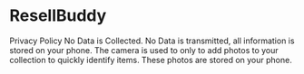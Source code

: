 # ResellBuddy
Privacy Policy
No Data is Collected.
No Data is transmitted, all information is stored on your phone.
The camera is used to only to add photos to your collection to quickly identify items. These photos are stored on your phone.
